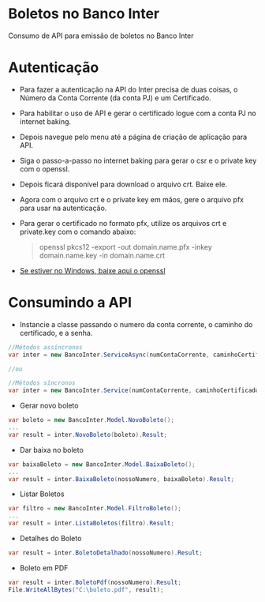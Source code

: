 # Boletos no Banco Inter
Consumo de API para emissão de boletos no Banco Inter

# Autenticação
- Para fazer a autenticação na API do Inter precisa de duas coisas, o Número da Conta Corrente (da conta PJ) e um Certificado.
- Para habilitar o uso de API e gerar o certificado logue com a conta PJ no internet baking.
- Depois navegue pelo menu até a página de criação de aplicação para API.
- Siga o passo-a-passo no internet baking para gerar o csr e o private key com o openssl.
- Depois ficará disponível para download o arquivo crt. Baixe ele.
- Agora com o arquivo crt e o private key em mãos, gere o arquivo pfx para usar na autenticação.
- Para gerar o certificado no formato pfx, utilize os arquivos crt e private.key com o comando abaixo:
	> openssl pkcs12 -export -out domain.name.pfx -inkey domain.name.key -in domain.name.crt
	
- [Se estiver no Windows, baixe aqui o openssl](https://code.google.com/archive/p/openssl-for-windows/downloads)


# Consumindo a API
- Instancie a classe passando o numero da conta corrente, o caminho do certificado, e a senha.
```C#
//Métodos assíncronos
var inter = new BancoInter.ServiceAsync(numContaCorrente, caminhoCertificado, password);

//ou

//Métodos síncronos
var inter = new BancoInter.Service(numContaCorrente, caminhoCertificado, password);
```

- Gerar novo boleto
```C#
var boleto = new BancoInter.Model.NovoBoleto();
...
var result = inter.NovoBoleto(boleto).Result;
```

- Dar baixa no boleto
```C#
var baixaBoleto = new BancoInter.Model.BaixaBoleto();
...
var result = inter.BaixaBoleto(nossoNumero, baixaBoleto).Result;
```

- Listar Boletos
```C#
var filtro = new BancoInter.Model.FiltroBoleto();
...
var result = inter.ListaBoletos(filtro).Result;
```

- Detalhes do Boleto
```C#
var result = inter.BoletoDetalhado(nossoNumero).Result;
```

- Boleto em PDF
```C#
var result = inter.BoletoPdf(nossoNumero).Result;
File.WriteAllBytes("C:\boleto.pdf", result);
```
